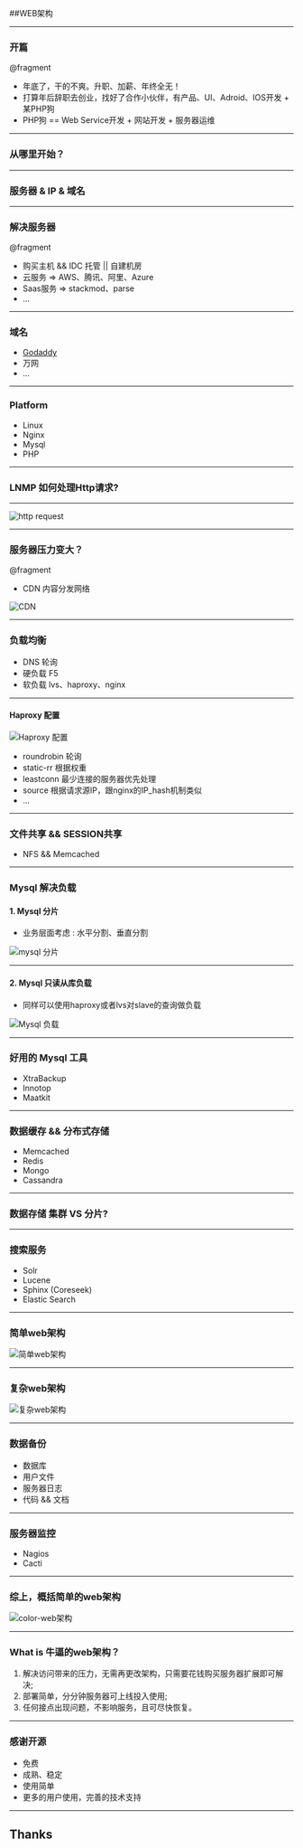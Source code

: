 ##WEB架构

---

### 开篇

@fragment

* 年底了，干的不爽。升职、加薪、年终全无！
* 打算年后辞职去创业，找好了合作小伙伴，有产品、UI、Adroid、IOS开发 + 某PHP狗
* PHP狗 == Web Service开发 + 网站开发 + 服务器运维

---

### 从哪里开始？

---

### 服务器 & IP & 域名

---

### 解决服务器

@fragment

* 购买主机 && IDC 托管 || 自建机房
* 云服务 =>  AWS、腾讯、阿里、Azure
* Saas服务 => stackmod、parse
* ... 

---

### 域名

* [Godaddy](http://www.godaddy.com)
* 万网
* ...

---

### Platform 

* Linux 
* Nginx
* Mysql
* PHP

---

### LNMP 如何处理Http请求?

---

![http request](img/web-act/http-request.png)

---


### 服务器压力变大？

@fragment

* CDN 内容分发网络 

![CDN](img/web-act/cdn-filter.jpg)

---

### 负载均衡

* DNS 轮询
* 硬负载 F5
* 软负载 lvs、haproxy、nginx

---

#### Haproxy 配置

![Haproxy 配置](img/web-act/balance-haproxy.png)

* roundrobin 轮询
* static-rr 根据权重
* leastconn 最少连接的服务器优先处理
* source 根据请求源IP，跟nginx的IP_hash机制类似
* ...

---

### 文件共享 && SESSION共享

* NFS && Memcached 

---

### Mysql 解决负载

#### 1. Mysql 分片 

* 业务层面考虑 : 水平分割、垂直分割

![mysql 分片](img/web-act/mysql-table-order-info.png)

---

#### 2. Mysql 只读从库负载

* 同样可以使用haproxy或者lvs对slave的查询做负载

![Mysql 负载](img/web-act/mysql-slave-balance.png)


---

### 好用的 Mysql 工具

* XtraBackup
* Innotop 
* Maatkit

---

### 数据缓存 && 分布式存储

* Memcached
* Redis
* Mongo
* Cassandra

---

### 数据存储 集群 VS 分片?

---

### 搜索服务

* Solr
* Lucene
* Sphinx (Coreseek)
* Elastic Search 

---

### 简单web架构

![简单web架构](img/web-act/web-simple-act.png)

---

### 复杂web架构

![复杂web架构](img/web-act/web-complex-act.png)

---

### 数据备份

* 数据库 
* 用户文件
* 服务器日志
* 代码 && 文档

---

### 服务器监控

* Nagios
* Cacti

--- 

### 综上，概括简单的web架构

![color-web架构](img/web-act/web-act-color.png)

---

### What is 牛逼的web架构？

1. 解决访问带来的压力，无需再更改架构，只需要花钱购买服务器扩展即可解决;
2. 部署简单，分分钟服务器可上线投入使用;
3. 任何接点出现问题，不影响服务，且可尽快恢复。




---

### 感谢开源

* 免费
* 成熟、稳定
* 使用简单
* 更多的用户使用，完善的技术支持

---

## Thanks

<p style="font-size:6em"><i class="icon-smile"></i></p>





